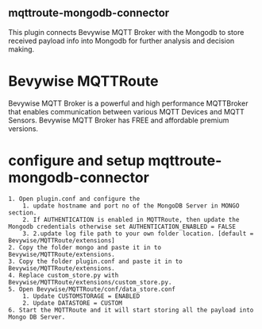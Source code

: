 ## mqttroute-mongodb-connector

This plugin connects Bevywise MQTT Broker with the Mongodb to store received payload info into Mongodb for further analysis and decision making. 

# Bevywise MQTTRoute 
Bevywise MQTT Broker is a powerful and high performance MQTTBroker that enables communication between various MQTT Devices and MQTT Sensors. Bevywise MQTT Broker has FREE and affordable premium versions. 

# configure and setup mqttroute-mongodb-connector
	1. Open plugin.conf and configure the 
		1. update hostname and port no of the MongoDB Server in MONGO section.
		2. If AUTHENTICATION is enabled in MQTTRoute, then update the Mongodb credentials otherwise set AUTHENTICATION_ENABLED = FALSE  
		3. 2.update log file path to your own folder location. [default = Bevywise/MQTTRoute/extensions]
	2. Copy the folder mongo and paste it in to Bevywise/MQTTRoute/extensions.
	3. Copy the folder plugin.conf and paste it in to Bevywise/MQTTRoute/extensions.
	4. Replace custom_store.py with Bevywise/MQTTRoute/extensions/custom_store.py.
	5. Open Bevywise/MQTTRoute/conf/data_store.conf 
		1. Update CUSTOMSTORAGE = ENABLED
		2. Update DATASTORE = CUSTOM 
	6. Start the MQTTRoute and it will start storing all the payload into Mongo DB Server.

